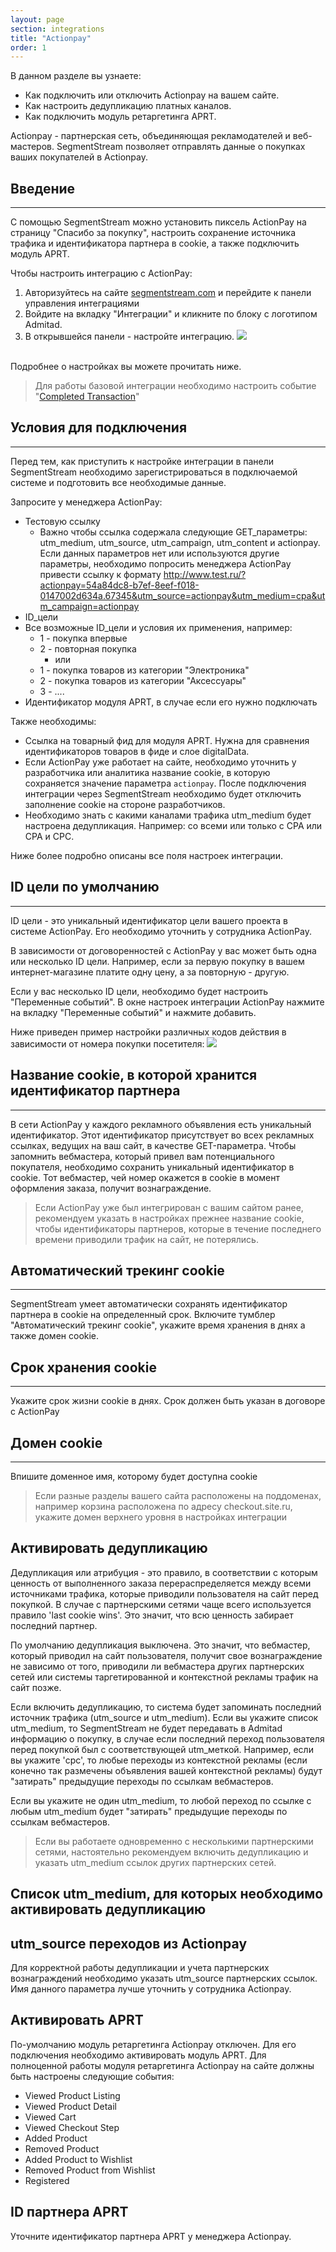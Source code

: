 ```yaml
---
layout: page
section: integrations
title: "Actionpay"
order: 1
---
```


В данном разделе вы узнаете:
* Как подключить или отключить Actionpay на вашем сайте.
* Как настроить дедупликацию платных каналов.
* Как подключить модуль ретаргетинга APRT.

Actionpay - партнерская сеть, объединяющая рекламодателей и веб-мастеров. SegmentStream позволяет отправлять данные о покупках ваших покупателей в Actionpay.

## Введение
------
С помощью SegmentStream можно установить пиксель ActionPay на страницу "Спасибо за покупку", настроить сохранение источника трафика и идентификатора партнера в cookie, а также подключить модуль APRT.

Чтобы настроить интеграцию с ActionPay:
1. Авторизуйтесь на сайте [segmentstream.com](https://admin.segmentstream.com/) и перейдите к панели управления интеграциями
2. Войдите на вкладку "Интеграции" и кликните по блоку с логотипом Admitad.
3. В открывшейся панели - настройте интеграцию.
![](/img/integrations.actionpay.1.png)
<br />
Подробнее о настройках вы можете прочитать ниже.

> Для работы базовой интеграции необходимо настроить событие "[Completed Transaction](/events/completed-transaction)"

## Условия для подключения
------
Перед тем, как приступить к настройке интеграции в панели SegmentStream необходимо зарегистрироваться в подключаемой системе и подготовить все необходимые данные.

Запросите у менеджера ActionPay:
 - Тестовую ссылку
    - Важно чтобы ссылка содержала следующие GET_параметры: utm_medium, utm_source, utm_campaign, utm_content и actionpay. Если данных параметров нет или используются другие параметры, необходимо попросить менеджера ActionPay привести ссылку к формату http://www.test.ru/?actionpay=54a84dc8-b7ef-8eef-f018-0147002d634a.67345&utm_source=actionpay&utm_medium=cpa&utm_campaign=actionpay
 - ID_цели
 - Все возможные ID_цели и условия их применения, например:
    - 1 - покупка впервые
    - 2 - повторная покупка
      - или
    - 1 - покупка товаров из категории "Электроника"
    - 2 - покупка товаров из категории "Аксессуары"
    - 3 - ....
 - Идентификатор модуля APRT, в случае если его нужно подключать

 Также необходимы:
 - Ссылка на товарный фид для модуля APRT. Нужна для сравнения идентификаторов товаров в фиде и слое digitalData.
 - Если ActionPay уже работает на сайте, необходимо уточнить у разработчика или аналитика название cookie, в которую сохраняется значение параметра `actionpay`. После подключения интеграции через SegmentStream необходимо будет отключить заполнение cookie на стороне разработчиков.
 - Необходимо знать с какими каналами трафика utm_medium будет настроена дедупликация. Например: со всеми или только с CPA или CPA и CPC.

 Ниже более подробно описаны все поля настроек интеграции.

## ID цели по умолчанию
------
ID цели - это уникальный идентификатор цели вашего проекта в системе ActionPay. Его необходимо уточнить у сотрудника ActionPay.

В зависимости от договоренностей с ActionPay у вас может быть одна или несколько ID цели. Например, если за первую покупку в вашем интернет-магазине платите одну цену, а за повторную - другую.

Если у вас несколько ID цели, необходимо будет настроить "Переменные событий".
В окне настроек интеграции ActionPay нажмите на вкладку "Переменные событий" и нажмите добавить.

Ниже приведен пример настройки различных кодов действия в зависимости от номера покупки посетителя:
![](/img/integrations.actionpay.2.png)


## Название cookie, в которой хранится идентификатор партнера
------
В сети ActionPay у каждого рекламного объявления есть уникальный идентификатор. Этот идентификатор присутствует во всех рекламных ссылках, ведущих на ваш сайт, в качестве GET-параметра. Чтобы запомнить вебмастера, который привел вам потенциального покупателя, необходимо сохранить уникальный идентификатор в cookie. Тот вебмастер, чей номер окажется в cookie в момент оформления заказа, получит вознаграждение.

> Если ActionPay уже был интегрирован с вашим сайтом ранее, рекомендуем указать в настройках прежнее название cookie, чтобы идентификаторы партнеров, которые в течение последнего времени приводили трафик на сайт, не потерялись.

## Автоматический трекинг cookie
------
SegmentStream умеет автоматически сохранять идентификатор партнера в cookie на определенный срок.
Включите тумблер "Автоматический трекинг cookie", укажите время хранения в днях а также домен cookie.

## Срок хранения cookie
------
Укажите срок жизни cookie в днях. Срок должен быть указан в договоре c ActionPay


## Домен cookie
------
Впишите доменное имя, которому будет доступна cookie

> Если разные разделы вашего сайта расположены на поддоменах, например корзина расположена по адресу checkout.site.ru, укажите домен верхнего уровня в настройках интеграции

## Активировать дедупликацию
Дедупликация или атрибуция - это правило, в соответствии с которым ценность от выполненного заказа перераспределяется между всеми источниками трафика, которые приводили пользователя на сайт перед покупкой. В случае с партнерскими сетями чаще всего используется правило 'last cookie wins'. Это значит, что всю ценность забирает последний партнер.

По умолчанию дедупликация выключена. Это значит, что вебмастер, который приводил на сайт пользователя, получит свое вознаграждение не зависимо от того, приводили ли вебмастера других партнерских сетей или системы таргетированной и контекстной рекламы трафик на сайт позже.

Если включить дедупликацию, то система будет запоминать последний источник трафика (utm_source и utm_medium).
Если вы укажите список utm_medium, то SegmentStream не будет передавать в Admitad информацию о покупку, в случае если последний переход пользователя перед покупкой был с соответствующей utm_меткой. Например, если вы укажите 'cpc', то любые переходы из контекстной рекламы (если конечно так размечены объявления вашей контекстной рекламы) будут "затирать" предыдущие переходы по ссылкам вебмастеров.

Если вы укажите не один utm_medium, то любой переход по ссылке с любым utm_medium будет "затирать" предыдущие переходы по ссылкам вебмастеров.

> Если вы работаете одновременно с несколькими партнерскими сетями, настоятельно рекомендуем включить дедупликацию и указать utm_medium ссылок других партнерских сетей.

## Список utm_medium, для которых необходимо активировать дедупликацию

## utm_source переходов из Actionpay
Для корректной работы дедупликации и учета партнерских вознаграждений необходимо указать utm_source партнерских ссылок. Имя данного параметра лучше уточнить у сотрудника Actionpay.

## Активировать APRT
По-умолчанию модуль ретаргетинга Actionpay отключен. Для его подключения необходимо активировать модуль APRT.
Для полноценной работы модуля ретаргетинга Actionpay на сайте должны быть настроены следующие события:
- Viewed Product Listing
- Viewed Product Detail
- Viewed Cart
- Viewed Checkout Step
- Added Product
- Removed Product
- Added Product to Wishlist
- Removed Product from Wishlist
- Registered

## ID партнера APRT
Уточните идентификатор партнера APRT у менеджера Actionpay.
